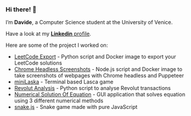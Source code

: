 ### Hi there! 👋

I’m **Davide**, a Computer Science student at the University of Venice.

Have a look at my [**Linkedin** profile](https://linkedin.com/in/davide-cazzin).

Here are some of the project I worked on:

- [LeetCode Export](https://github.com/NeverMendel/leetcode-export) - Python script and Docker image to export your LeetCode solutions
- [Chrome Headless Screenshots](https://github.com/NeverMendel/chrome-headless-screenshots) - Node.js script and Docker image to take screenshots of webpages with Chrome headless and Puppeteer
- [miniLaska](https://github.com/NeverMendel/miniLaska) - Terminal based Lasca game
- [Revolut Analysis](https://github.com/NeverMendel/Revolut-Analysis) - Python script to analyse Revolut transactions
- [Numerical Solution Of Equation](https://github.com/NeverMendel/NumericalSolutionOfEquations) - GUI application that solves equation using 3 different numerical methods
- [snake.js](https://github.com/NeverMendel/snake.js) - Snake game made with pure JavaScript
